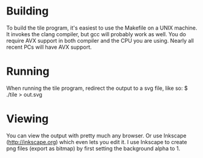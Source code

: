 # Building

To build the tile program, it's easiest to use the Makefile on a UNIX machine.
It invokes the clang compiler, but gcc will probably work as well.
You do require AVX support in both compiler and the CPU you are using.
Nearly all recent PCs will have AVX support.

# Running

When running the tile program, redirect the output to a svg file, like so:
	$ ./tile > out.svg

# Viewing

You can view the output with pretty much any browser.
Or use Inkscape (http://inkscape.org) which even lets you edit it.
I use Inkscape to create png files (export as bitmap) by first setting the background alpha to 1.


